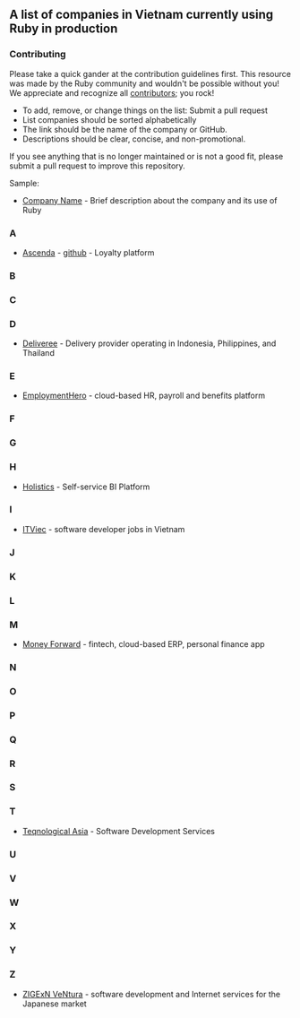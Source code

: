 ## A list of companies in Vietnam currently using Ruby in production

### Contributing

Please take a quick gander at the contribution guidelines first. This resource was made by the Ruby community and wouldn't be possible without you! We appreciate and recognize all [contributors](https://github.com/ruby-vietnam/companies/graphs/contributors); you rock!

- To add, remove, or change things on the list: Submit a pull request
- List companies should be sorted alphabetically
- The link should be the name of the company or GitHub.
- Descriptions should be clear, concise, and non-promotional.

If you see anything that is no longer maintained or is not a good fit, please submit a pull request to improve this repository.

Sample: 
- [Company Name](https://example.com) - Brief description about the company and its use of Ruby

### A
- [Ascenda](https://www.ascenda.com/) - [github](https://github.com/Kaligo/)  - Loyalty platform


### B



### C



### D
- [Deliveree](https://deliveree.com/) - Delivery provider operating in Indonesia, Philippines, and Thailand


### E
- [EmploymentHero](https://employmenthero.com/) - cloud-based HR, payroll and benefits platform


### F



### G



### H
- [Holistics](https://www.holistics.io/) - Self-service BI Platform


### I
- [ITViec](https://itviec.com/) - software developer jobs in Vietnam


### J



### K



### L



### M
- [Money Forward](https://careers.moneyforward.vn/) - fintech, cloud-based ERP, personal finance app



### N



### O



### P



### Q



### R



### S



### T
- [Teqnological Asia](https://teqnological.asia/) - Software Development Services



### U



### V



### W



### X



### Y



### Z
- [ZIGExN VeNtura](https://zigexn.vn/) - software development and Internet services for the Japanese market
